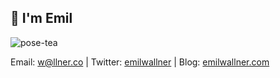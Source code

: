## 👋 I'm Emil

![pose-tea](https://user-images.githubusercontent.com/12543699/113897947-aeb22d80-97cb-11eb-9791-92bfe1bfc20a.gif)

Email: w@llner.co | Twitter: [emilwallner](https://twitter.com/EmilWallner) | Blog: [emilwallner.com](https://www.emilwallner.com/)
